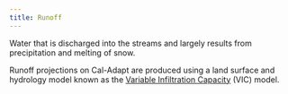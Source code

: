 ```yaml
---
title: Runoff
---
```


Water that is discharged into the streams and largely results from precipitation and melting of snow.

Runoff projections on Cal-Adapt are produced using a land surface and hydrology model known as the [Variable Infiltration Capacity](/help/glossary/) (VIC) model.
